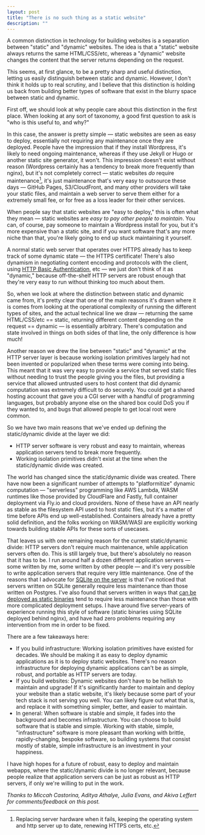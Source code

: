 ```yaml
---
layout: post
title: "There is no such thing as a static website"
description: ""
---
```


A common distinction in technology for building websites is a separation between "static" and "dynamic" websites. The idea is that a "static" website always returns the same HTML/CSS/etc, whereas a "dynamic" website changes the content that the server returns depending on the request.

This seems, at first glance, to be a pretty sharp and useful distinction, letting us easily distinguish between static and dynamic. However, I don't think it holds up to real scrutiny, and I believe that this distinction is holding us back from building better types of software that exist in the blurry space between static and dynamic.

First off, we should look at why people care about this distinction in the first place. When looking at any sort of taxonomy, a good first question to ask is "who is this useful to, and why?"

In this case, the answer is pretty simple — static websites are seen as easy to deploy, essentially not requiring any maintenance once they are deployed. People have the impression that if they install Wordpress, it's likely to need ongoing maintenance, whereas if they use Jekyll or Hugo or another static site generator, it won't. This impression doesn't exist without reason (Wordpress certainly has a tendency to break more frequently than nginx), but it's not completely correct — static websites *do* require maintenance[^1], it's just maintenance that's very easy to outsource these days — GitHub Pages, S3/CloudFront, and many other providers will take your static files, and maintain a web server to serve them either for a extremely small fee, or for free as a loss leader for their other services.

When people say that static websites are "easy to deploy," this is often what they mean — static websites are *easy to pay other people to maintain*. You can, of course, pay someone to maintain a Wordpress install for you, but it's more expensive than a static site, and if you want software that's any more niche than that, you're likely going to end up stuck maintaining it yourself.

A normal static web server that operates over HTTPS already has to keep track of some dynamic state — the HTTPS certificate! There's also dynamism in negotiating content encoding and protocols with the client, using [HTTP Basic Authentication](https://developer.mozilla.org/en-US/docs/Web/HTTP/Authentication), etc — we just don't think of it as "dynamic," because off-the-shelf HTTP servers are robust enough that they're very easy to run without thinking too much about them.

So, when we look at where the distinction between static and dynamic came from, it's pretty clear that one of the main reasons it's drawn where it is comes from looking at the operational complexity of running the different types of sites, and the actual technical line we draw — returning the same HTML/CSS/etc == static, returning different content depending on the request == dynamic — is essentially arbitrary. There's computation and state involved in things on both sides of that line, the only difference is how much!

Another reason we drew the line between "static" and "dynamic" at the HTTP server layer is because working isolation primitives largely had not been invented or popularized when these terms were coming into being. This meant that it was very easy to provide a service that served static files without needing to trust the people giving you the files, but providing a service that allowed untrusted users to host content that did dynamic computation was extremely difficult to do securely. You could get a shared hosting account that gave you a CGI server with a handful of programming languages, but probably anyone else on the shared box could DoS you if they wanted to, and bugs that allowed people to get local root were common.

So we have two main reasons that we've ended up defining the static/dynamic divide at the layer we did:

* HTTP server software is very robust and easy to maintain, whereas application servers tend to break more frequently.
* Working isolation primitives didn't exist at the time when the static/dynamic divide was created.

The world has changed since the static/dynamic divide was created. There have now been a significant number of attempts to "platformitize" dynamic computation — "serverless" programming like AWS Lambda, WASM runtimes like those provided by CloudFlare and Fastly, full container deployment via Fly.io and cloud providers. None of these have an API nearly as stable as the filesystem API used to host static files, but it's a matter of time before APIs end up well-established. Containers already have a pretty solid definition, and the folks working on WASM/WASI are explicitly working towards building stable APIs for these sorts of usecases.

That leaves us with one remaining reason for the current static/dynamic divide: HTTP servers don't require much maintenance, while application servers often do. This is still largely true, but there's absolutely no reason that it has to be. I run around half a dozen different application servers — some written by me, some written by other people — and it's very possible to write application servers that require very little maintenance. One of the reasons that I advocate for [SQLite on the server](/post/consider-sqlite) is that I've noticed that servers written on SQLite generally require less maintenance than those written on Postgres. I've also found that servers written in ways that [can be deployed as static binaries](/posts/simple-deploy-script) tend to require less maintenance than those with more complicated deployment setups. I have around five server-years of experience running this style of software (static binaries using SQLite deployed behind nginx), and have had zero problems requiring any intervention from me in order to be fixed.

There are a few takeaways here:

* If you build infrastructure: Working isolation primitives have existed for decades. We should be making it as easy to deploy dynamic applications as it is to deploy static websites. There's no reason infrastructure for deploying dynamic applications can't be as simple, robust, and portable as HTTP servers are today.
* If you build websites: Dynamic websites don't have to be hellish to maintain and upgrade! If it's significantly harder to maintain and deploy your website than a static website, it's likely because some part of your tech stack is not serving you well. You can likely figure out what that is, and replace it with something simpler, better, and easier to maintain.
* In general: When software is stable and simple, it fades into the background and becomes infrastructure. You can choose to build software that is stable and simple. Working with stable, simple, "infrastructure" software is more pleasant than working with brittle, rapidly-changing, bespoke software, so building systems that consist mostly of stable, simple infrastructure is an investment in your happiness.

I have high hopes for a future of robust, easy to deploy and maintain webapps, where the static/dynamic divide is no longer relevant, because people realize that application servers can be just as robust as HTTP servers, if only we're willing to put in the work.

*Thanks to Miccah Castorina, Aditya Athalye, Julia Evans, and Akiva Leffert for comments/feedback on this post.*

[^1]: Replacing server hardware when it fails, keeping the operating system and http server up to date, renewing HTTPS certs, etc.
